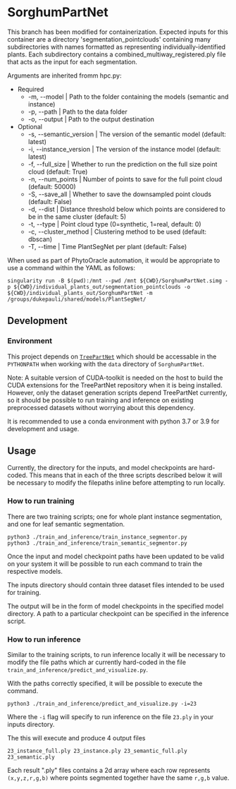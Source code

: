 # SorghumPartNet
This branch has been modified for containerization. Expected inputs for this container 
are a directory 'segmentation_pointclouds' containing many subdirectories with names 
formatted as <Genotype>_<Plot>_<Unique ID> representing individually-identified plants. 
Each subdirectory contains a combined_multiway_registered.ply file that acts as the input for each segmentation.

Arguments are inherited fromm hpc.py:
* Required
  * -m, --model | Path to the folder containing the models (semantic and instance)
  * -p, --path | Path to the data folder
  * -o, --output | Path to the output destination
* Optional
  * -s, --semantic_version | The version of the semantic model (default: latest)
  * -i, --instance_version | The version of the instance model (default: latest)
  * -f, --full_size | Whether to run the prediction on the full size point cloud (default: True)
  * -n, --num_points | Number of points to save for the full point cloud (default: 50000)
  * -S, --save_all | Whether to save the downsampled point clouds (default: False)
  * -d, --dist | Distance threshold below which points are considered to be in the same cluster (default: 5)
  * -t, --type | Point cloud type (0=synthetic, 1=real, default: 0)
  * -c, --cluster_method | Clustering method to be used (default: dbscan)
  * -T, --time | Time PlantSegNet per plant (default: False)

When used as part of PhytoOracle automation, it would be appropriate to use a command within the YAML as follows:
```
singularity run -B $(pwd):/mnt --pwd /mnt ${CWD}/SorghumPartNet.simg -p ${CWD}/individual_plants_out/segmentation_pointclouds -o ${CWD}/individual_plants_out/SorghumPartNet -m /groups/dukepauli/shared/models/PlantSegNet/ 
```

## Development

### Environment

This project depends on
[`TreePartNet`](https://github.com/marktube/TreePartNet) which should be
accessable in the `PYTHONPATH` when working with the `data` directory of
`SorghumPartNet`.

Note: A suitable version of CUDA-toolkit is needed on the host to build the CUDA
extensions for the TreePartNet repository when it is being installed. However,
only the dataset generation scripts depend TreePartNet currently, so it should
be possible to run training and inference on existing preprocessed datasets
without worrying about this dependency.

It is recommended to use a conda environment with python 3.7 or 3.9 for
development and usage.

## Usage

Currently, the directory for the inputs, and model checkpoints are hard-coded.
This means that in each of the three scripts described below it will be
necessary to modify the filepaths inline before attempting to run locally.

### How to run training

There are two training scripts; one for whole plant instance segmentation, and
one for leaf semantic segmentation.

``` 
python3 ./train_and_inference/train_instance_segmentor.py 
python3 ./train_and_inference/train_semantic_segmentor.py 
```

Once the input and model checkpoint paths have been updated to be valid on your
system it will be possible to run each command to train the respective models.

The inputs directory should contain three dataset files intended to be used for
training.

The output will be in the form of model checkpoints in the specified model
directory. A path to a particular checkpoint can be specified in the inference
script.

### How to run inference

Similar to the training scripts, to run inference locally it will be necessary
to modify the file paths which ar currently hard-coded in the file
`train_and_inference/predict_and_visualize.py`.

With the paths correctly specified, it will be possible to execute the command.

``` 
python3 ./train_and_inference/predict_and_visualize.py -i=23 
```

Where the `-i` flag will specify to run inference on the file `23.ply` in your
inputs directory.

The this will execute and produce 4 output files 

``` 
23_instance_full.ply 23_instance.ply 23_semantic_full.ply 23_semantic.ply
```

Each result ".ply" files contains a 2d array where each row represents
`(x,y,z,r,g,b)` where points segmented together have the same `r,g,b` value. 
